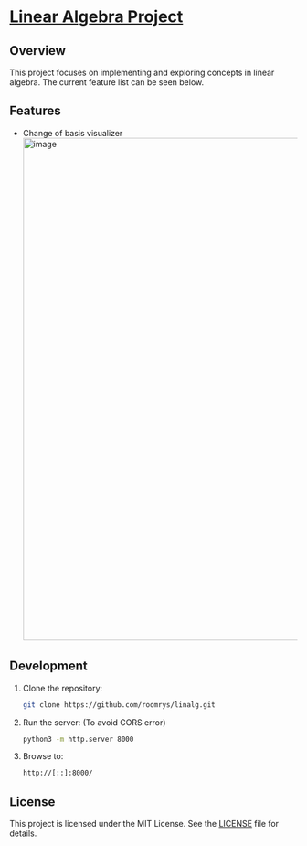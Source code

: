 # [Linear Algebra Project](https://roomrys.github.io/linalg)

## Overview

This project focuses on implementing and exploring concepts in linear algebra. The current feature list can be seen below.

## Features

- Change of basis visualizer
  <img width="1475" height="879" alt="image" src="https://github.com/user-attachments/assets/e1ffea80-5c9e-4e6f-8cfa-2bf8a108b264" />


## Development

1. Clone the repository:
   ```bash
   git clone https://github.com/roomrys/linalg.git
   ```
2. Run the server:
   (To avoid CORS error)

   ```bash
   python3 -m http.server 8000
   ```

3. Browse to:
   ```bash
   http://[::]:8000/
   ```

## License

This project is licensed under the MIT License. See the [LICENSE](LICENSE) file for details.
